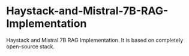 # Haystack-and-Mistral-7B-RAG-Implementation
Haystack and Mistral 7B RAG Implementation. It is based on completely open-source stack.
